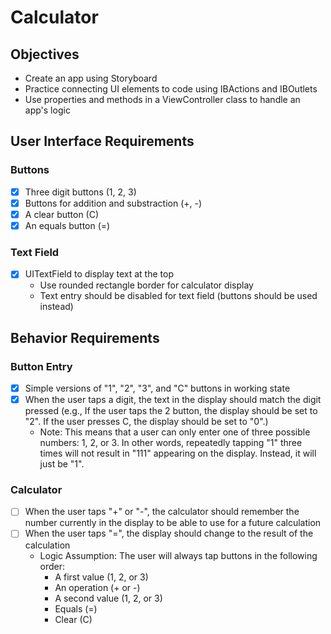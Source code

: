 # Calculator

## Objectives

- Create an app using Storyboard
- Practice connecting UI elements to code using IBActions and IBOutlets
- Use properties and methods in a ViewController class to handle an app's logic

## User Interface Requirements
### Buttons
- [x] Three digit buttons (1, 2, 3)
- [x] Buttons for addition and substraction (+, -)
- [x] A clear button (C)
- [x] An equals button (=)
### Text Field
- [X] UITextField to display text at the top
    - Use rounded rectangle border for calculator display
    - Text entry should be disabled for text field (buttons should be used instead)

## Behavior Requirements
### Button Entry
- [x] Simple versions of "1", "2", "3", and "C" buttons in working state
- [x] When the user taps a digit, the text in the display should match the digit pressed (e.g., If the user taps the 2 button, the display should be set to "2". If the user presses C, the display should be set to "0".)
    - Note: This means that a user can only enter one of three possible numbers: 1, 2, or 3. In other words, repeatedly tapping "1" three times will not result in "111" appearing on the display. Instead, it will just be "1".

### Calculator
- [ ] When the user taps "+" or "-", the calculator should remember the number currently in the display to be able to use for a future calculation
- [ ] When the user taps "=", the display should change to the result of the calculation
    - Logic Assumption: The user will always tap buttons in the following order:
        - A first value (1, 2, or 3)
        - An operation (+ or -)
        - A second value (1, 2, or 3)
        - Equals (=)
        - Clear (C)